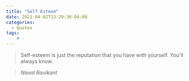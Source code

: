 ```yaml
---
title: "Self Esteem"
date: 2021-04-02T13:29:30-04:00
categories:
  - Quotes
tags:
    # - 
---
```


> Self-esteem is just the reputation that you have with yourself. You'll always know.

> <cite>Naval Ravikant</cite>